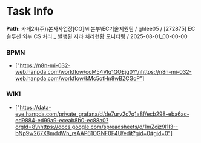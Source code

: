 # Task Info

**Path:** 카페24(주)\본사사업장\[CG]MI본부\EC기술지원팀 / ghlee05 / [272875] EC솔루션 외부 CS 처리 _ 발행된 지라 처리현황 모니터링 / 2025-08-01_00-00-00

### BPMN
- ["https://n8n-mi-032-web.hanpda.com/workflow/ooM54VIq1GOEjq0Y\nhttps://n8n-mi-032-web.hanpda.com/workflow/kMc5otHn8wBZCGoP"]

### WIKI
- ["https://data-eye.hanpda.com/private_grafana/d/de7ury2c7q1a8f/ecb298-eba6ac-ed9884-ed99a9-eceab8b0-ec88a0?orgId=8\nhttps://docs.google.com/spreadsheets/d/1mZcjz9l1I3--bNp9w267X8mddWh_rsAAP61OGNF0F4U/edit?gid=0#gid=0"]

